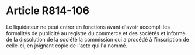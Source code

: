 # Article R814-106

Le liquidateur ne peut entrer en fonctions avant d'avoir accompli les formalités de publicité au registre du commerce et des sociétés et informé de la dissolution de la société la commission qui a procédé à l'inscription de celle-ci, en joignant copie de l'acte qui l'a nommé.
